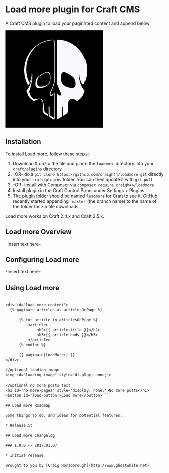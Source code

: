 # Load more plugin for Craft CMS

A Craft CMS plugin to load your paginated content and append below

![Screenshot](resources/screenshots/ghostwhite.png)

## Installation

To install Load more, follow these steps:

1. Download & unzip the file and place the `loadmore` directory into your `craft/plugins` directory
2.  -OR- do a `git clone https://github.com/craigh44/loadmore.git` directly into your `craft/plugins` folder.  You can then update it with `git pull`
3.  -OR- install with Composer via `composer require craigh44/loadmore`
4. Install plugin in the Craft Control Panel under Settings > Plugins
5. The plugin folder should be named `loadmore` for Craft to see it.  GitHub recently started appending `-master` (the branch name) to the name of the folder for zip file downloads.

Load more works on Craft 2.4.x and Craft 2.5.x.

## Load more Overview

-Insert text here-

## Configuring Load more

-Insert text here-

## Using Load more

```{% set articles = craft.entries.section('articles').limit(3).order('postDate') %}

<div id="load-more-content">
  {% paginate articles as articlesOnPage %}

      {% for article in articlesOnPage %}
          <article>
              <h2>{{ article.title }}</h2>
              <h3>{{ article.body }}</h3>
          </article>
      {% endfor %}

      {{ paginate|loadMore() }}
</div>

//optional loading image
<img id="loading-image" style='display: none;'>

//optional no more posts text
<h1 id='no-more-pages' style='display: none;'>No more posts</h1>
<button id='load-button'>Load more</button>```

## Load more Roadmap

Some things to do, and ideas for potential features:

* Release it

## Load more Changelog

### 1.0.0 -- 2017.01.07

* Initial release

Brought to you by [Craig Horsborough](http://www.ghostwhite.net)
